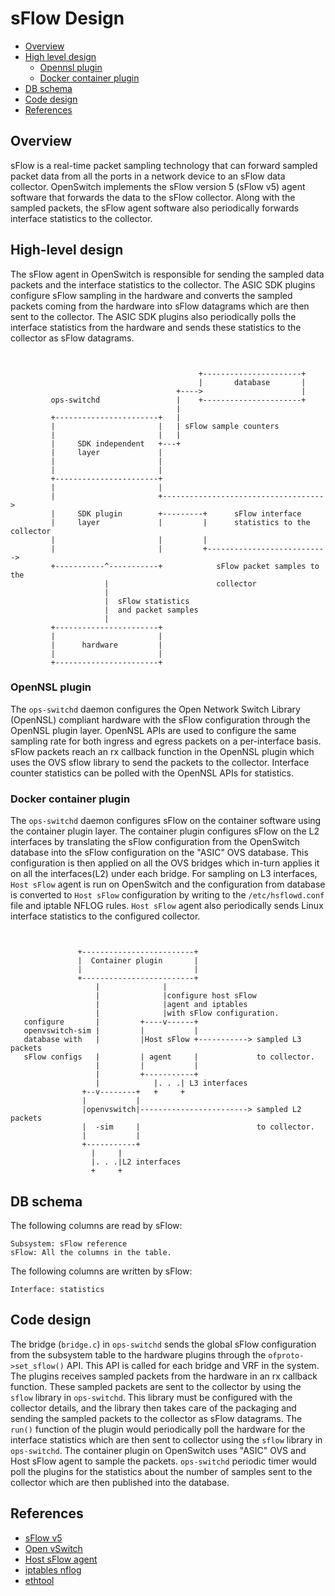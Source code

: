 # sFlow Design

- [Overview](#overview)
- [High level design](#high-level-design)
    - [Opennsl plugin](#opennsl-plugin)
    - [Docker container plugin](#docker-container-plugin)
- [DB schema](#db-schema)
- [Code design](#code-design)
- [References](#references)

## Overview

sFlow is a real-time packet sampling technology that can forward sampled packet data from all the ports in a network device to an sFlow data collector. OpenSwitch implements the sFlow version 5 (sFlow v5) agent software that forwards the data to the sFlow collector. Along with the sampled packets, the sFlow agent software also periodically forwards interface statistics to the collector.


## High-level design

The sFlow agent in OpenSwitch is responsible for sending the sampled data packets and the interface statistics to the collector. The ASIC SDK plugins configure sFlow sampling in the hardware and converts the sampled packets coming from the hardware into sFlow datagrams which are then sent to the collector. The ASIC SDK plugins also periodically polls the interface statistics from the hardware and sends these statistics to the collector as sFlow datagrams.

```ditaa


                                          +----------------------+
                                          |       database       |
                                     +---->                      |
         ops-switchd                 |    +----------------------+
                                     |
         +-----------------------+   |
         |                       |   | sFlow sample counters
         |                       |   |
         |     SDK independent   +---+
         |     layer             |
         |                       |
         |                       |
         +-----------------------+
         |                       |
         |                       +------------------------------------>
         |     SDK plugin        +---------+      sFlow interface
         |     layer             |         |      statistics to the collector
         |                       |         |
         |                       |         +--------------------------->
         +-----------^-----------+            sFlow packet samples to the
                     |                        collector
                     |
                     |  sFlow statistics
                     |  and packet samples
                     |
         +-----------------------+
         |                       |
         |      hardware         |
         |                       |
         +-----------------------+
```

### OpenNSL plugin

The `ops-switchd` daemon configures the Open Network Switch Library (OpenNSL) compliant hardware with the sFlow configuration through the OpenNSL plugin layer. OpenNSL APIs are used to configure the same sampling rate for both ingress and egress packets on a per-interface basis. sFlow packets reach an rx callback function in the OpenNSL plugin which uses the OVS sflow library to send the packets to the collector. Interface counter statistics can be polled with the OpenNSL APIs for statistics.

### Docker container plugin
The `ops-switchd` daemon configures sFlow on the container software using the container plugin layer. The container plugin configures sFlow on the L2 interfaces by translating the sFlow configuration from the OpenSwitch database into the sFlow configuration on the "ASIC" OVS database. This configuration is then applied on all the OVS bridges which in-turn applies it on all the interfaces(L2) under each bridge. For sampling on L3 interfaces, `Host sFlow` agent is run on OpenSwitch and the configuration from database is converted to `Host sFlow` configuration by writing to the `/etc/hsflowd.conf` file and iptable NFLOG rules. `Host sFlow` agent also periodically sends Linux interface statistics to the configured collector.

```ditaa


               +-------------------------+
               |  Container plugin       |
               |                         |
               +-------------------------+
                   |              |
                   |              |configure host sFlow
                   |              |agent and iptables
                   |              |with sFlow configuration.
   configure       |         +----v------+
   openvswitch-sim |         |           |
   database with   |         |Host sFlow +-----------> sampled L3 packets
   sFlow configs   |         | agent     |             to collector.
                   |         |           |
                   |         +-----------+
                   |            |. . .| L3 interfaces
                +--v--------+   +     +
                |           |
                |openvswitch|------------------------> sampled L2 packets
                |  -sim     |                          to collector.
                |           |
                +-----------+
                  |     |
                  |. . .|L2 interfaces
                  +     +

```

## DB schema
The following columns are read by sFlow:
```
Subsystem: sFlow reference
sFlow: All the columns in the table.
```
The following columns are written by sFlow:
```
Interface: statistics
```

## Code design

The bridge (`bridge.c`) in `ops-switchd` sends the global sFlow configuration from the subsystem table to the hardware plugins through the `ofproto->set_sflow()` API. This API is called for each bridge and VRF in the system. The plugins receives sampled packets from the hardware in an rx callback function. These sampled packets are sent to the collector by using the `sflow` library in `ops-switchd`. This library must be configured with the collector details, and the library then takes care of the packaging and sending the sampled packets to the collector as sFlow datagrams. The `run()` function of the plugin would periodically poll the hardware for the interface statistics which are then sent to collector using the `sflow` library in `ops-switchd`.
The container plugin on OpenSwitch uses "ASIC" OVS and Host sFlow agent to sample the packets.
`ops-switchd` periodic timer would poll the plugins for the statistics about the number of samples sent to the collector which are then published into the database.

## References

- [sFlow v5](http://www.sflow.org/sflow_version_5.txt)
- [Open vSwitch](http://openvswitch.org/)
- [Host sFlow agent](http://www.sflow.net/)
- [iptables nflog](http://ipset.netfilter.org/iptables-extensions.man.html)
- [ethtool](http://linux.die.net/man/8/ethtool)

